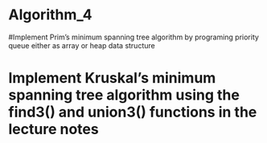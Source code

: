 # Algorithm_4
#Implement Prim’s minimum spanning tree algorithm by programing priority queue either as array or heap data structure
# Implement Kruskal’s minimum spanning tree algorithm using the find3() and union3() functions in the lecture notes

